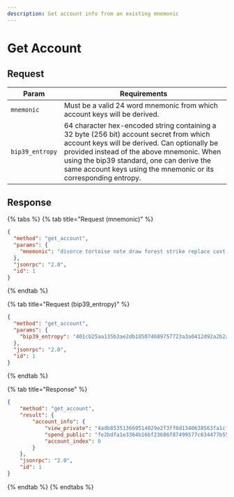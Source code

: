 ```yaml
---
description: Get account info from an existing mnemonic
---
```


# Get Account

## Request

| Param           | Requirements                                                                                                                                                                                                                                                                                          |
| --------------- | ----------------------------------------------------------------------------------------------------------------------------------------------------------------------------------------------------------------------------------------------------------------------------------------------------- |
| `mnemonic`      | Must be a valid 24 word mnemonic from which account keys will be derived.                                                                                                                                                                                                                             |
| `bip39_entropy` | 64 character hex-encoded string containing a 32 byte (256 bit) account secret from which account keys will be derived. Can optionally be provided instead of the above mnemonic. When using the bip39 standard, one can derive the same account keys using the mnemonic or its corresponding entropy. |

## Response

{% tabs %}
{% tab title="Request (mnemonic)" %}
```json
{
  "method": "get_account",
  "params": {
    "mnemonic": "divorce tortoise note draw forest strike replace cost also crowd front unusual demand south again rather pencil next remind future rally carry keen artefact"
  },
  "jsonrpc": "2.0",
  "id": 1
}
```
{% endtab %}

{% tab title="Request (bip39_entropy)" %}
```json
{
  "method": "get_account",
  "params": {
    "bip39_entropy": "401cb25aa135b3ae2db185074689757723a3a0412d92a2b2aad72f4b1445de68"
  },
  "jsonrpc": "2.0",
  "id": 1
}
```
{% endtab %}

{% tab title="Response" %}
```json
{
    "method": "get_account",
    "result": {
        "account_info": {
            "view_private": "4adb853513669514029e2f3ff0d1340638563fa1cff31b5a0a68aa70fe9e6c04",
            "spend_public": "fe2bdfa1e3364b16bf23686f87499577c634477b553e7b3ddcaa35a9e8ec4e12",
            "account_index": 0
        }
    },
    "jsonrpc": "2.0",
    "id": 1
}
```
{% endtab %}
{% endtabs %}
